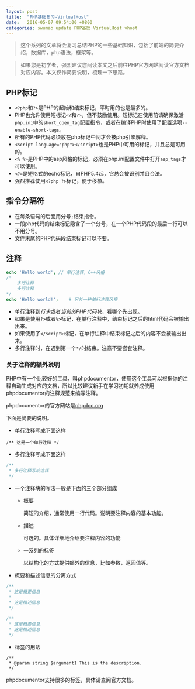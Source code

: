 ```yaml
---
layout: post
title:  "PHP基础复习-VirtualHost"
date:   2016-05-07 09:54:00 +0800
categories: swumao update PHP基础 VirtualHost vhost
---
```

> 这个系列的文章将会复习总结PHP的一些基础知识，包括了前端的简要介绍，数据库，php语法，框架等。

> 如果您是初学者，强烈建议您阅读本文之后前往PHP官方网站阅读官方文档对应内容。本文仅作简要说明，梳理一下思路。

## PHP标记

- `<?php`和`?>`是PHP的起始和结束标记，平时用的也是最多的。
- PHP也允许使用短标记`<?`和`?>`，但不鼓励使用。短标记在使用前请确保激活`php.ini`中的`short_open_tag`配置指令，或者在编译PHP时使用了配置选项`--enable-short-tags`。
- 所有的PHP代码必须放在php标记中间才会被php引擎解释。
- `<script language="php"></script>`也是PHP中可用的标记，并且总是可用的。
- `<% %>`是PHP中的asp风格的标记，必须在php.ini配置文件中打开`asp_tags`才可以使用。
- `<?=`是短格式的echo标记，自PHP5.4起，它总会被识别并且合法。
- 强烈推荐使用`<?php ?>`标记，便于移植。

## 指令分隔符

- 在每条语句的后面用分号`;`结束指令。
- 一段php代码的结束标记隐含了一个分号，在一个PHP代码段的最后一行可以不用分号。
- 文件末尾的PHP代码段结束标记可以不要。

## 注释

```php
echo 'Hello world'; // 单行注释，C++风格
/*
    多行注释
    多行注释
*/
echo 'Hello world!';    # 另外一种单行注释风格
```

- 单行注释到*行末*或者*当前的PHP代码块*，看哪个先出现。
- 如果是使用`?>`或者`%>`标记，在单行注释中，结束标记之后的html代码会被输出出来。
- 如果使用了`</script>`标记，在单行注释中结束标记之后的内容不会被输出出来。
- 多行注释时，在遇到第一个`*/`时结束。注意不要嵌套注释。

### 关于注释的额外说明

PHP中有一个比较好的工具，叫phpdocumentor，使用这个工具可以根据你的注释自动生成对应的文档，所以比较建议新手在学习初期就养成使用phpdocumentor的注释规范来编写注释。

phpdocumentor的官方网站是[phpdoc.org](https://www.phpdoc.org/)

下面是简要的说明。

- 单行注释写成下面这样

`/** 这是一个单行注释 */`

- 多行注释写成下面这样

```php
/**
 * 多行注释写成这样
 */
```

- 一个注释块的写法一般是下面的三个部分组成
    - 概要

        简短的介绍，通常使用一行代码。说明要注释内容的基本功能。

    - 描述

        可选的。具体详细地介绍要注释内容的功能

    - 一系列的标签

        以结构化的方式提供额外的信息，比如参数，返回值等。

- 概要和描述信息的分离方式

```php
/**
 * 这是概要信息
 *
 * 这是描述信息
 */

/**
 * 这是概要信息.
 * 这是描述信息
 */
```

- 标签的用法

```
/**
 * @param string $argument1 This is the description.
 */
```

phpdocumentor支持很多的标签，具体请查阅官方文档。
